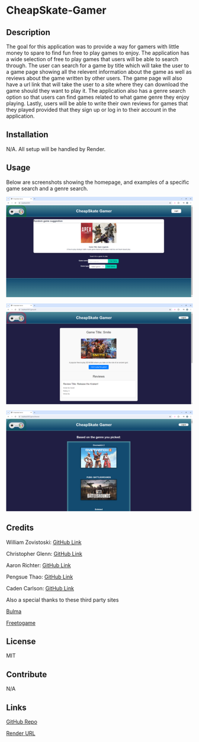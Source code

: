 # CheapSkate-Gamer

## Description

The goal for this application was to provide a way for gamers with little money to spare to find fun free to play games to enjoy. The application has a wide selection of free to play games that users will be able to search through. The user can search for a game by title which will take the user to a game page showing all the relevent information about the game as well as reviews about the game written by other users. The game page will also have a url link that will take the user to a site where they can download the game should they want to play it. The application also has a genre search option so that users can find games related to what game genre they enjoy playing. Lastly, users will be able to write their own reviews for games that they played provided that they sign up or log in to their account in the application.

## Installation

N/A. All setup will be handled by Render.

## Usage

Below are screenshots showing the homepage, and examples of a specific game search and a genre search.

![Website homepage](./assets/images/homepage-example.png)

![Specific game search example](./assets/images/gamepage-example.png)

![Genre search example](./assets/images/genrepage-example.png)

## Credits

William Zovistoski: [GitHub Link](https://github.com/WillZovo94)

Christopher Glenn: [GitHub Link](https://github.com/TalanvorD)

Aaron Richter: [GitHub Link](https://github.com/anrichter2)

Pengsue Thao: [GitHub Link](https://github.com/PengsueT)

Caden Carlson: [GitHub Link](https://github.com/Cadcar01)

Also a special thanks to these third party sites

[Bulma](https://bulma.io/)

[Freetogame](https://www.freetogame.com/)

## License

MIT

## Contribute

N/A

## Links

[GitHub Repo](https://github.com/WillZovo94/CheapSkate-Gamer)

[Render URL]()